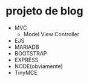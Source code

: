 # projeto de blog

- MVC
    - Model View Controller
- EJS
- MARIADB
- BOOTSTRAP
- EXPRESS
- NODE(obviamente)
- TinyMCE